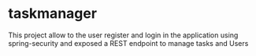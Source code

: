 # taskmanager
This project allow to the user register and login in the application using spring-security and exposed a REST endpoint to manage tasks and Users 
